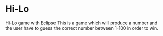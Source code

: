 # Hi-Lo
Hi-Lo game with Eclipse
This is a game which will produce a number and the user have to guess the correct number between 1-100 in order to win.
